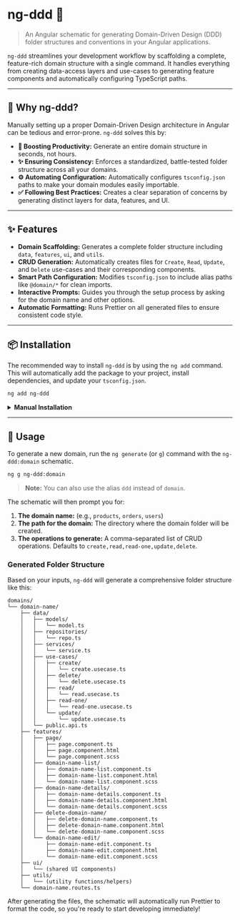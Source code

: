 # ng-ddd 🧱

> An Angular schematic for generating Domain-Driven Design (DDD) folder structures and conventions in your Angular applications.

`ng-ddd` streamlines your development workflow by scaffolding a complete, feature-rich domain structure with a single command. It handles everything from creating data-access layers and use-cases to generating feature components and automatically configuring TypeScript paths.

---

## 🤔 Why ng-ddd?

Manually setting up a proper Domain-Driven Design architecture in Angular can be tedious and error-prone. `ng-ddd` solves this by:

- **🚀 Boosting Productivity:** Generate an entire domain structure in seconds, not hours.
- **✨ Ensuring Consistency:** Enforces a standardized, battle-tested folder structure across all your domains.
- **⚙️ Automating Configuration:** Automatically configures `tsconfig.json` paths to make your domain modules easily importable.
- **✅ Following Best Practices:** Creates a clear separation of concerns by generating distinct layers for data, features, and UI.

---

## ✨ Features

- **Domain Scaffolding:** Generates a complete folder structure including `data`, `features`, `ui`, and `utils`.
- **CRUD Generation:** Automatically creates files for `Create`, `Read`, `Update`, and `Delete` use-cases and their corresponding components.
- **Smart Path Configuration:** Modifies `tsconfig.json` to include alias paths like `@domain/*` for clean imports.
- **Interactive Prompts:** Guides you through the setup process by asking for the domain name and other options.
- **Automatic Formatting:** Runs Prettier on all generated files to ensure consistent code style.

---

## 📦 Installation

The recommended way to install `ng-ddd` is by using the `ng add` command. This will automatically add the package to your project, install dependencies, and update your `tsconfig.json`.

```bash
ng add ng-ddd
```

<details>
  <summary><strong>Manual Installation</strong></summary>

You can also install the package manually via npm:

```bash
npm install ng-ddd --save-dev
```

After installation, you'll need to add the domain paths to your `tsconfig.json` file yourself:

```json
{
  "compilerOptions": {
    "paths": {
      "@domain/*": ["./src/app/domains/*"],
      "@shared/*": ["./src/app/shared/*"]
    }
  }
}
```

</details>

---

## 🚀 Usage

To generate a new domain, run the `ng generate` (or `g`) command with the `ng-ddd:domain` schematic.

```bash
ng g ng-ddd:domain
```

> **Note:** You can also use the alias `ddd` instead of `domain`.

The schematic will then prompt you for:

1.  **The domain name:** (e.g., `products`, `orders`, `users`)
2.  **The path for the domain:** The directory where the domain folder will be created.
3.  **The operations to generate:** A comma-separated list of CRUD operations. Defaults to `create,read,read-one,update,delete`.

### Generated Folder Structure

Based on your inputs, `ng-ddd` will generate a comprehensive folder structure like this:

```
domains/
└── domain-name/
    ├── data/
    │   ├── models/
    │   │   └── model.ts
    │   ├── repositories/
    │   │   └── repo.ts
    │   ├── services/
    │   │   └── service.ts
    │   ├── use-cases/
    │   │   ├── create/
    │   │   │   └── create.usecase.ts
    │   │   ├── delete/
    │   │   │   └── delete.usecase.ts
    │   │   ├── read/
    │   │   │   └── read.usecase.ts
    │   │   ├── read-one/
    │   │   │   └── read-one.usecase.ts
    │   │   └── update/
    │   │       └── update.usecase.ts
    │   └── public.api.ts
    ├── features/
    │   ├── page/
    │   │   ├── page.component.ts
    │   │   ├── page.component.html
    │   │   └── page.component.scss
    │   ├── domain-name-list/
    │   │   ├── domain-name-list.component.ts
    │   │   ├── domain-name-list.component.html
    │   │   └── domain-name-list.component.scss
    │   ├── domain-name-details/
    │   │   ├── domain-name-details.component.ts
    │   │   ├── domain-name-details.component.html
    │   │   └── domain-name-details.component.scss
    │   ├── delete-domain-name/
    │   │   ├── delete-domain-name.component.ts
    │   │   ├── delete-domain-name.component.html
    │   │   └── delete-domain-name.component.scss
    │   └── domain-name-edit/
    │       ├── domain-name-edit.component.ts
    │       ├── domain-name-edit.component.html
    │       └── domain-name-edit.component.scss
    ├── ui/
    │   └── (shared UI components)
    ├── utils/
    │   └── (utility functions/helpers)
    └── domain-name.routes.ts
```

After generating the files, the schematic will automatically run Prettier to format the code, so you're ready to start developing immediately!
